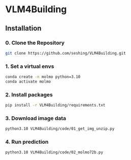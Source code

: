 # VLM4Building

## Installation

### 0. Clone the Repository

```sh
git clone https://github.com/seshing/VLM4Building.git
```

### 1. Set a virtual envs

```sh
conda create -n molmo python=3.10
conda activate molmo
```

### 2. Install packages

```sh
pip install -r VLM4Building/requirements.txt
```

### 3. Download image data
```sh
python3.10 VLM4Building/code/01_get_img_unzip.py
```

### 4. Run prediction
```sh
python3.10 VLM4Building/code/02_molmo72b.py
```
